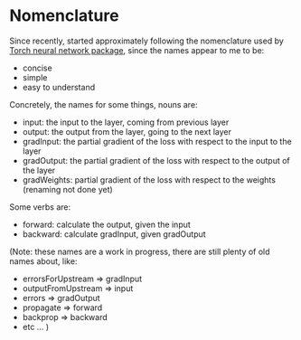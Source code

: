 # Nomenclature

Since recently, started approximately following the nomenclature used by [Torch neural network package](http://torch.cogbits.com/doc/nn/index.html), since the names appear to me to be:
* concise
* simple
* easy to understand

Concretely, the names for some things, nouns are:
* input: the input to the layer, coming from previous layer
* output: the output from the layer, going to the next layer
* gradInput: the partial gradient of the loss with respect to the input to the layer
* gradOutput: the partial gradient of the loss with respect to the output of the layer
* gradWeights: partial gradient of the loss with respect to the weights (renaming not done yet)

Some verbs are:
* forward: calculate the output, given the input
* backward: calculate gradInput, given gradOutput

(Note: these names are a work in progress, there are still plenty of old names about, like:
* errorsForUpstream => gradInput
* outputFromUpstream => input
* errors => gradOutput
* propagate => forward
* backprop => backward
* etc ...
)

